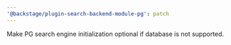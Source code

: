 ```yaml
---
'@backstage/plugin-search-backend-module-pg': patch
---
```


Make PG search engine initialization optional if database is not supported.
